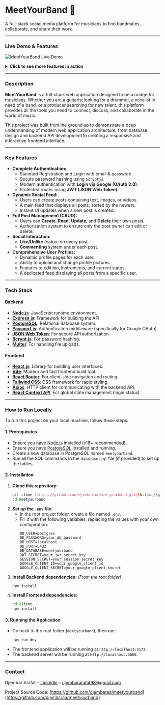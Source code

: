 # MeetYourBand 🎸

A full-stack social media platform for musicians to find bandmates, collaborate, and share their work.

---

### Live Demo & Features

![MeetYourBand Live Demo](https://qrswqbfuolwuqvfsonia.supabase.co/storage/v1/object/public/asset//djembaraa%20web%20gif.gif)

<details>
<summary><strong>Click to see more features in action</strong></summary>
  
| Feature | Demo |
|---|---|
| **User Profile & Post Feed** | ![User Profile Feed](https://qrswqbfuolwuqvfsonia.supabase.co/storage/v1/object/public/asset//djembaraa%20web%20gif6.gif) |
| **Google & Standard Login** | ![Authentication Flow](https://qrswqbfuolwuqvfsonia.supabase.co/storage/v1/object/public/asset//djembaraa%20web%20gif.gif) |
| **Create & Upload Media** | ![Create Post with Media](https://qrswqbfuolwuqvfsonia.supabase.co/storage/v1/object/public/asset//djembaraa%20web%20gif2.gif) |
| **Like & Comment Interaction** | ![Like and Comment](https://qrswqbfuolwuqvfsonia.supabase.co/storage/v1/object/public/asset//djembaraa%20web%20gif3.gif) |
| **Edit & Delete Posts** | ![Edit and Delete](https://qrswqbfuolwuqvfsonia.supabase.co/storage/v1/object/public/asset//djembaraa%20web%20gif4.gif) |

</details>

---

### Description

**MeetYourBand** is a full-stack web application designed to be a bridge for musicians. Whether you are a guitarist looking for a drummer, a vocalist in need of a band, or a producer searching for new talent, this platform provides all the tools you need to connect, discuss, and collaborate in the world of music.

This project was built from the ground up to demonstrate a deep understanding of modern web application architecture, from database design and backend API development to creating a responsive and interactive frontend interface.

---

### Key Features

-   **Complete Authentication:**
    -   Standard Registration and Login with email & password.
    -   Secure password hashing using `bcryptjs`.
    -   Modern authentication with **Login via Google (OAuth 2.0)**.
    -   Protected routes using **JWT (JSON Web Token)**.
-   **Dynamic Social Feed:**
    -   Users can create posts containing text, images, or videos.
    -   A main feed that displays all posts, sorted by the newest.
    -   Instant UI updates when a new post is created.
-   **Full Post Management (CRUD):**
    -   Users can **Create**, **Read**, **Update**, and **Delete** their own posts.
    -   Authorization system to ensure only the post owner can edit or delete.
-   **Social Interaction:**
    -   **Like/Unlike** feature on every post.
    -   **Commenting** system under each post.
-   **Comprehensive User Profiles:**
    -   Dynamic profile pages for each user.
    -   Ability to upload and change profile pictures.
    -   Features to edit bio, instruments, and current status.
    -   A dedicated feed displaying all posts from a specific user.

---

### Tech Stack

#### Backend
-   **[Node.js](https://nodejs.org/)**: JavaScript runtime environment.
-   **[Express.js](https://expressjs.com/)**: Framework for building the API.
-   **[PostgreSQL](https://www.postgresql.org/)**: Relational database system.
-   **[Passport.js](https://www.passportjs.org/)**: Authentication middleware (specifically for Google OAuth).
-   **[JSON Web Token](https://jwt.io/)**: For secure API authorization.
-   **[Bcrypt.js](https://www.npmjs.com/package/bcryptjs)**: For password hashing.
-   **[Multer](https://www.npmjs.com/package/multer)**: For handling file uploads.

#### Frontend
-   **[React.js](https://react.dev/)**: Library for building user interfaces.
-   **[Vite](https://vitejs.dev/)**: Modern and fast frontend build tool.
-   **[React Router](https://reactrouter.com/)**: For client-side navigation and routing.
-   **[Tailwind CSS](https://tailwindcss.com/)**: CSS framework for rapid styling.
-   **[Axios](https://axios-http.com/)**: HTTP client for communicating with the backend API.
-   **[React Context API](https://react.dev/reference/react/useContext)**: For global state management (login status).

---

### How to Run Locally

To run this project on your local machine, follow these steps:

#### 1. Prerequisites
-   Ensure you have [Node.js](https://nodejs.org/) installed (v18+ recommended).
-   Ensure you have [PostgreSQL](https://www.postgresql.org/download/) installed and running.
-   Create a new database in PostgreSQL named `meetyourband`.
-   Run all the SQL commands in the `database.sql` file (if provided) to set up the tables.

#### 2. Installation
1.  **Clone this repository:**
    ```bash
    git clone [https://github.com/djembaraa/meetyourband.git](https://github.com/djembaraa/meetyourband.git)
    cd meetyourband
    ```
2.  **Set up the `.env` file:**
    -   In the root project folder, create a file named `.env`.
    -   Fill it with the following variables, replacing the values with your own configuration:
        ```env
        DB_USER=postgres
        DB_PASSWORD=your_db_password
        DB_HOST=localhost
        DB_PORT=5432
        DB_DATABASE=meetyourband
        JWT_SECRET=your_jwt_secret_key
        SESSION_SECRET=your_session_secret_key
        GOOGLE_CLIENT_ID=your_google_client_id
        GOOGLE_CLIENT_SECRET=your_google_client_secret
        ```
3.  **Install Backend dependencies:**
    *(From the root folder)*
    ```bash
    npm install
    ```
4.  **Install Frontend dependencies:**
    ```bash
    cd client
    npm install
    ```

#### 3. Running the Application
-   Go back to the root folder (`meetyourband`), then run:
    ```bash
    npm run dev
    ```
-   The frontend application will be running at `http://localhost:5173`.
-   The backend server will be running at `http://localhost:3000`.

---
### Contact
Djembar Arafat – [LinkedIn](https://www.linkedin.com/in/djembar-arafat-9a6602178/) – [djembararafat98@gmail.com](mailto:djembararafat98@gmail.com)

Project Source Code: [https://github.com/djembaraa/meetyourband](https://github.com/djembaraa/meetyourband)
